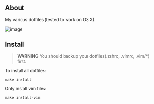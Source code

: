 ## About
My various dotfiles (tested to work on OS X).

![image](https://raw.github.com/luin/dotfiles/master/preview/vim.png)

## Install
> **WARNING** You should backup your dotfiles(.zshrc, .vimrc, .vim/*) first.

To install all dotfiles:
  
  ```
  make install
  ```

Only install vim files:

  ```
  make install-vim
  ```


